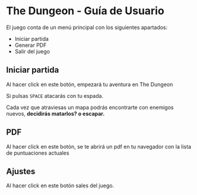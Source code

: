 # The Dungeon - Guía de Usuario

El juego conta de un menú principal con los siguientes apartados:

+ Iniciar partida
+ Generar PDF
+ Salir del juego

## Iniciar partida

Al hacer click en este botón, empezará tu aventura en The Dungeon

Si pulsas `SPACE` atacarás con tu espada.

Cada vez que atraviesas un mapa podrás encontrarte con enemigos nuevos, **decidirás matarlos? o escapar.**


## PDF

Al hacer click en este botón, se te abrirá un pdf en tu navegador con la lista de puntuaciones actuales

## Ajustes

Al hacer click en este botón sales del juego.